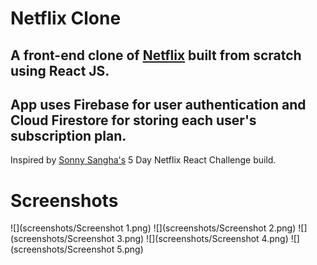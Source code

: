 # Netflix Clone

A front-end clone of [Netflix](https://www.netflix.com) built from scratch using React JS.
---
App uses Firebase for user authentication and Cloud Firestore for storing each user's subscription plan.
---
Inspired by [Sonny Sangha's](https://www.youtube.com/user/ssangha32) 5 Day Netflix React Challenge build.

# Screenshots
![](screenshots/Screenshot 1.png)
![](screenshots/Screenshot 2.png)
![](screenshots/Screenshot 3.png)
![](screenshots/Screenshot 4.png)
![](screenshots/Screenshot 5.png)